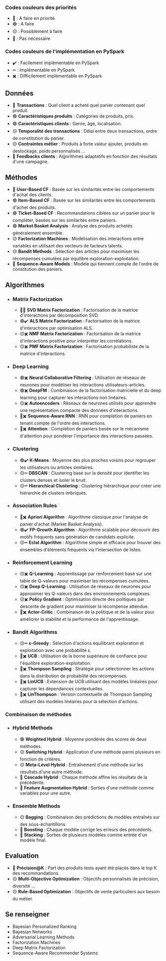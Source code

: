 
### Codes couleurs des priorités
- 🔵 : A faire en priorité
- 🟢 : A faire 
- 🟡 : Possiblement à faire
- 🔴 : Pas nécessaire

### Codes couleurs de l'implémentation en PySpark
- ✔️ : Facilement implémentable en PySpark
- ➖ : Implémentable en PySpark
- ✖️ : Difficilement implémentable en PySpark

## Données

- 🔵 **Transactions** : Quel client a acheté quel panier contenant quel produit.
- 🟢 **Caractéristiques produits** : Catégories de produits, prix.
- 🟢 **Caractéristiques clients** : Genre, âge, localisation.
- 🟡 **Temporalité des transactions** : Délai entre deux transactions, ordre de constitution du panier.
- 🟡 **Contraintes métier** : Produits à forte valeur ajouter, produits en destockage, poids personnalisés ...
- 🔴 **Feedbacks clients** : Algorithmes adaptatifs en fonction des résultats d'une campagne.

## Méthodes

- 🔵 **User-Based CF** : Basée sur les similarités entre les comportements d'achat des clients.
- 🟢 **Item-Based CF** : Basée sur les similarités entre les comportements d'achet des produits.
- 🟢 **Ticket-Based CF** : Recommandations ciblées sur un panier pour le compléter, basées sur les similarités entre paniers.
- 🟢 **Market Basket Analysis** : Analyse des produits achetés généralement ensemble.
- 🟡 **Factorization Machines** : Modélisation des interactions entre variables en utilisant des vecteurs de facteurs latents.
- 🟡 **Bandit Methods** : Sélection des articles pour maximiser les récompenses cumulées par équilibre exploration-exploitation.
- 🔴 **Sequence-Aware Models** : Modèle qui tiennent compte de l'ordre de constitution des paniers.

## Algorithmes

- ### Matrix Factorization
    - 🔵➖ **SVD Matrix Factorization** : Factorisation de la matrice d'interactions par décomposition SVD.
    - 🟢✔️ **ALS Matrix Factorization** : Factorisation de la matrice d'interactions par optimisation ALS.
    - 🟡✖️ **NMF Matrix Factorization** : Factorisation de la matrice d'interactions positive pour interpréter les corrélations.
    - 🟡✖️ **PMF Matrix Factorization** : Factorisation probabiliste de la matrice d'interactions.

- ### Deep Learning
    - 🟢✖️ **Neural Collaborative Filtering** : Utilisation de réseaux de neurones pour modéliser les interactions utilisateurs-articles.
    - 🟢✖️ **DeepFM** : Combinaison de la factorisation matricielle et du deep learning pour capturer les interactions non linéaires.
    - 🟡✖️  **Autoencoders** : Réseaux de neurones utilisés pour apprendre une représentation compacte des données d'interactions.
    - 🔴✖️ **Sequence-Aware RNN** : RNN pour complétion de paniers en tenant compte de l'ordre des interactions.
    - 🔴✖️ **Attention** : Complétion de paniers basée sur le mécanisme d'attention pour pondérer l'importance des interactions passées.

- ### Clustering
    - 🟢✔️ **K-Means** : Moyenne des plus proches voisins pour regrouper les utilisateurs ou articles similaires.
    - 🟡➖ **DBSCAN** : Clustering basé sur la densité pour identifier les clusters denses et isoler le bruit.
    - 🟡➖ **Hierarchical Clustering** : Clustering hiérarchique pour créer une hiérarchie de clusters imbriqués.

- ### Association Rules
    - 🔵✖️ **Apriori Algorithm** : Algorithme classique pour l'analyse de panier d'achat (Market Basket Analysis).
    - 🟢✔️ **FP-Growth Algorithm** : Algorithme scalable pour découvrir des motifs fréquents sans génération de candidats explicite.
    - 🟡➖ **Eclat Algorithm** : Algorithme simple et efficace pour trouver des ensembles d'éléments fréquents via l'intersection de listes.

- ### Reinforcement Learning
    - 🟡✖️ **Q-Learning** : Apprentissage par renforcement basé sur une table de Q-valeurs pour maximiser les récompenses cumulées.
    - 🟡✖️ **Deep Q-Learning** : Utilisation de réseaux de neurones pour approximer les Q-valeurs dans des environnements complexes.
    - 🟡✖️ **Policy Gradient** : Optimisation directe des politiques par descente de gradient pour maximiser la récompense attendue.
    - 🔴✖️ **Actor-Critic** : Combinaison de la politique et de la valeur pour améliorer la stabilité et la performance de l'apprentissage.

- ### Bandit Algorithms
    - 🟡➖ **ε-Greedy** : Sélection d'actions équilibrant exploration et exploitation avec une probabilité ε.
    - 🔴✖️ **UCB** : Utilisation de la borne supérieure de confiance pour l'équilibre exploration-exploitation.
    - 🔴✖️ **Thompson Sampling** : Stratégie pour sélectionner les actions dans la distribution de probabilité des récompenses.
    - 🔴✖️ **LinUCB** : Extension de UCB utilisant des modèles linéaires pour capturer les dépendances contextuelles.
    - 🔴✖️ **LinThompson** : Version contextuelle de Thompson Sampling utilisant des modèles linéaires pour la sélection d'actions.

### Combinaison de méthodes

- ### Hybrid Methods
    - 🟢 **Weighted Hybrid** : Moyenne pondérée des scores de deux méthodes.
    - 🟡 **Switching Hybrid** : Application d'une méthode parmi plusieurs en fonction de critères.
    - 🟡 **Meta-Level Hybrid** : Entraînement d'une méthode sur les résultats d'une autre méthode.
    - 🔴 **Cascade Hybrid** : Chaque méthode affine les résultats de la précédente.
    - 🔴 **Feature Augmentation Hybrid** : Sorties d'une méthode comme variables pour une autre.

- ### Ensemble Methods
    - 🟡 **Bagging** : Combinaison des prédictions de modèles entraînés sur des sous-échantillons.
    - 🔴 **Boosting** : Chaque modèle corrige les erreurs des précédents.
    - 🔴 **Stacking** : Sorties de plusieurs modèles comme entrée d'un modèle final.

## Evaluation

- 🔵 **Précision@K** : Part des produits tests ayant été placés dans le top K des recommandations.
- 🟡 **Multi-Objective Optimization** : Objectifs personnalisés de précision, diversité ...
- 🟡 **Rule-Based Optimization** : Objectifs de vente particuliers aux besoin du métier.

## Se renseigner

- Bayesian Personalized Ranking
- Bayesian Networks
- Adversarial Learning Methods
- Factorization Machines
- Deep Matrix Factorization
- Sequence-Aware Recommender Systems